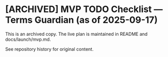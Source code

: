# [ARCHIVED] MVP TODO Checklist — Terms Guardian (as of 2025-09-17)

This is an archived copy. The live plan is maintained in README and docs/launch/mvp.md.

See repository history for original content.
